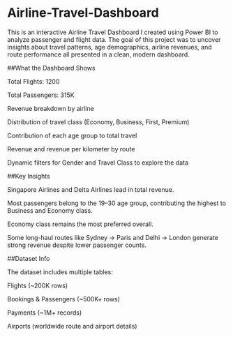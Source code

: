 # Airline-Travel-Dashboard
This is an interactive Airline Travel Dashboard I created using Power BI to analyze passenger and flight data. The goal of this project was to uncover insights about travel patterns, age demographics, airline revenues, and route performance all presented in a clean, modern dashboard.


##What the Dashboard Shows

Total Flights: 1200

Total Passengers: 315K

Revenue breakdown by airline

Distribution of travel class (Economy, Business, First, Premium)

Contribution of each age group to total travel

Revenue and revenue per kilometer by route

Dynamic filters for Gender and Travel Class to explore the data


##Key Insights

Singapore Airlines and Delta Airlines lead in total revenue.

Most passengers belong to the 19–30 age group, contributing the highest to Business and Economy class.

Economy class remains the most preferred overall.

Some long-haul routes like Sydney → Paris and Delhi → London generate strong revenue despite lower passenger counts.


##Dataset Info 

The dataset includes multiple tables:

Flights (~200K rows)

Bookings & Passengers (~500K+ rows)

Payments (~1M+ records)

Airports (worldwide route and airport details)
